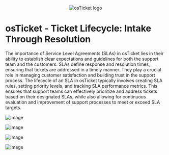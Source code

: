 <p align="center">
<img src="https://i.imgur.com/Clzj7Xs.png" alt="osTicket logo"/>
</p>

<h1>osTicket - Ticket Lifecycle: Intake Through Resolution</h1>
<p>
  
The importance of Service Level Agreements (SLAs) in osTicket lies in their ability to establish clear expectations and guidelines for both the support team and the customers. SLAs define response and resolution times, ensuring that tickets are addressed in a timely manner. They play a crucial role in managing customer satisfaction and building trust in the support process. The lifecycle of an SLA in osTicket typically involves creating SLA rules, setting priority levels, and tracking SLA performance metrics. This ensures that support teams can effectively prioritize and address tickets based on their designated SLAs, while also allowing for continuous evaluation and improvement of support processes to meet or exceed SLA targets.

![image](https://github.com/AEY982312/ticket-lifecycle/assets/116044851/dd8b8a08-6308-449d-8a39-c0cb41bbc4e7)

![image](https://github.com/AEY982312/ticket-lifecycle/assets/116044851/308908ae-cf44-40e7-a58f-0e1f0ed2a5e0)

![image](https://github.com/AEY982312/ticket-lifecycle/assets/116044851/a2339cfc-3dc6-4eb8-a80e-2428f6605105)


![image](https://github.com/AEY982312/ticket-lifecycle/assets/116044851/4d70b1eb-17d7-4f02-b4f6-385193219b23)

</p>
<br />
</p>
<br />

